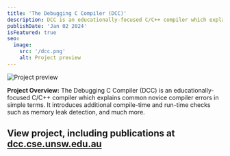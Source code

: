 ```yaml
---
title: 'The Debugging C Compiler (DCC)'
description: DCC is an educationally-focused C/C++ compiler which explains common novice compiler errors with simple terms.
publishDate: 'Jan 02 2024'
isFeatured: true
seo:
  image:
    src: '/dcc.png'
    alt: Project preview
---
```


![Project preview](/dcc.png)

**Project Overview:**
The Debugging C Compiler (DCC) is an educationally-focused C/C++ compiler which explains common novice compiler errors in simple terms. It introduces additional compile-time and run-time checks such as memory leak detection, and much more.

## View project, including publications at [dcc.cse.unsw.edu.au](https://dcc.cse.unsw.edu.au/)
